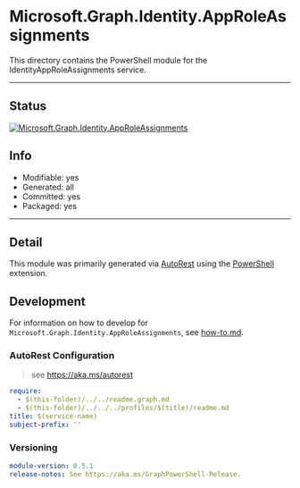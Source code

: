 <!-- region Generated -->
# Microsoft.Graph.Identity.AppRoleAssignments
This directory contains the PowerShell module for the IdentityAppRoleAssignments service.

---
## Status
[![Microsoft.Graph.Identity.AppRoleAssignments](https://img.shields.io/powershellgallery/v/Microsoft.Graph.Identity.AppRoleAssignments.svg?style=flat-square&label=Microsoft.Graph.Identity.AppRoleAssignments "Microsoft.Graph.Identity.AppRoleAssignments")](https://www.powershellgallery.com/packages/Microsoft.Graph.Identity.AppRoleAssignments/)

## Info
- Modifiable: yes
- Generated: all
- Committed: yes
- Packaged: yes

---
## Detail
This module was primarily generated via [AutoRest](https://github.com/Azure/autorest) using the [PowerShell](https://github.com/Azure/autorest.powershell) extension.

## Development
For information on how to develop for `Microsoft.Graph.Identity.AppRoleAssignments`, see [how-to.md](how-to.md).
<!-- endregion -->

### AutoRest Configuration

> see https://aka.ms/autorest

``` yaml
require:
  - $(this-folder)/../../readme.graph.md
  - $(this-folder)/../../../profiles/$(title)/readme.md
title: $(service-name)
subject-prefix: ''

```
### Versioning

``` yaml
module-version: 0.5.1
release-notes: See https://aka.ms/GraphPowerShell-Release.
```
